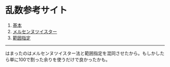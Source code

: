 # 乱数参考サイト

1. [基本](https://cpprefjp.github.io/reference/random.html)
1. [メルセンヌツイスター](https://cpprefjp.github.io/reference/random/mt19937_64.html)
1. [範囲指定](https://cpprefjp.github.io/reference/random/uniform_int_distribution.html)

-----

はまったのはメルセンヌツイスター法と範囲指定を混同させたから。もしかしたら単に100で割った余りを使うだけで良かったかも。